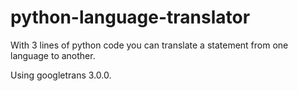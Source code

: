# python-language-translator
With 3 lines of python code you can translate a statement from one language to another. 

Using googletrans 3.0.0. 
